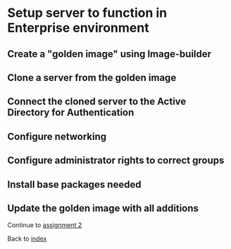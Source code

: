 # Setup server to function in Enterprise environment

## Create a "golden image" using Image-builder

## Clone a server from the golden image

## Connect the cloned server to the Active Directory for Authentication

## Configure networking

## Configure administrator rights to correct groups

## Install base packages needed

## Update the golden image with all additions

Continue to [assignment 2](content/assign2.md)

Back to [index](../README.md)